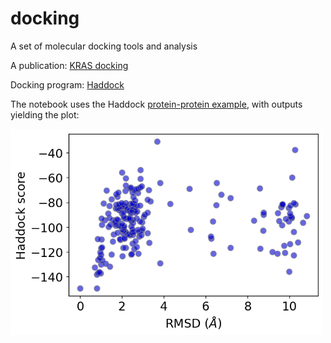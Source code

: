 # docking
A set of molecular docking tools and analysis

A publication: [KRAS docking](https://www.pnas.org/doi/10.1073/pnas.2006504117)

Docking program: [Haddock](https://www.bonvinlab.org/software/haddock2.4/)

The notebook uses the Haddock [protein-protein example](https://www.bonvinlab.org/education/HADDOCK-protein-protein-basic/), with outputs yielding the plot:

<img src="hs_vs_rmsd_all.png" width="500">

